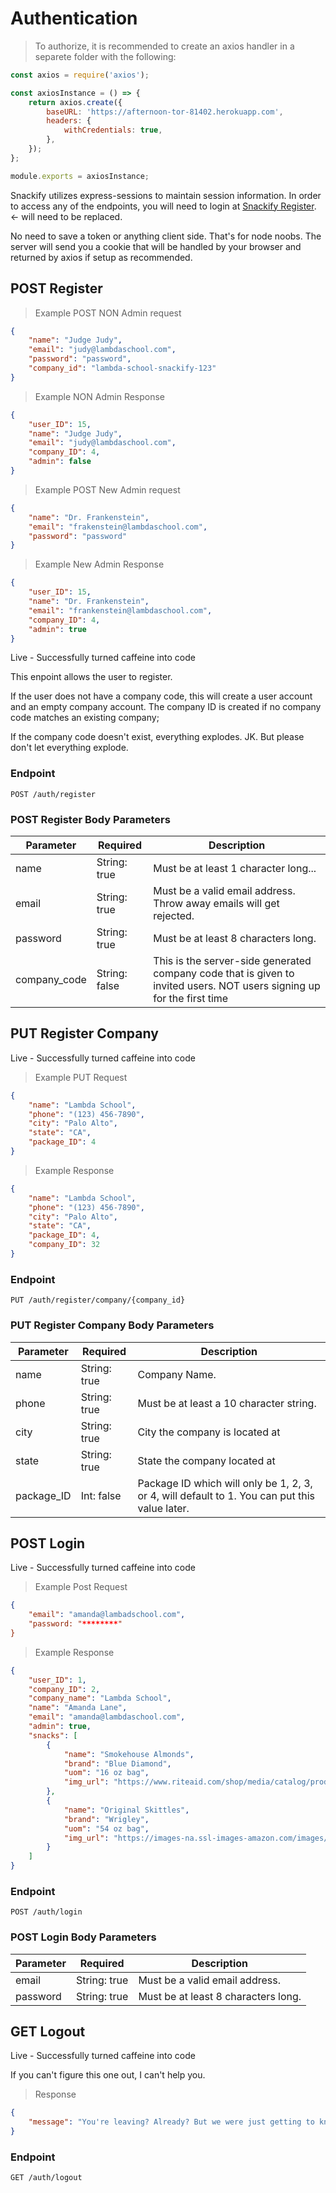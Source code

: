 # Authentication

> To authorize, it is recommended to create an axios handler in a separete folder with the following:

```javascript
const axios = require('axios');

const axiosInstance = () => {
    return axios.create({
        baseURL: 'https://afternoon-tor-81402.herokuapp.com',
        headers: {
            withCredentials: true,
        },
    });
};

module.exports = axiosInstance;
```

Snackify utilizes express-sessions to maintain session information. In order to access any of the endpoints, you will need to login at [Snackify Register](http://snackify.zeit.io). <- will need to be replaced.

No need to save a token or anything client side. That's for node noobs. The server will send you a cookie that will be handled by your browser and returned by axios if setup as recommended.

## POST Register

> Example POST NON Admin request

```json
{
    "name": "Judge Judy",
    "email": "judy@lambdaschool.com",
    "password": "password",
    "company_id": "lambda-school-snackify-123"
}
```

> Example NON Admin Response

```json
{
    "user_ID": 15,
    "name": "Judge Judy",
    "email": "judy@lambdaschool.com",
    "company_ID": 4,
    "admin": false
}
```

> Example POST New Admin request

```json
{
    "name": "Dr. Frankenstein",
    "email": "frakenstein@lambdaschool.com",
    "password": "password"
}
```

> Example New Admin Response

```json
{
    "user_ID": 15,
    "name": "Dr. Frankenstein",
    "email": "frankenstein@lambdaschool.com",
    "company_ID": 4,
    "admin": true
}
```

<aside class="success">
Live - Successfully turned caffeine into code
</aside>

This enpoint allows the user to register.

If the user does not have a company code, this will create a user account and an empty company account. The company ID is created if no company code matches an existing company;

If the company code doesn't exist, everything explodes. JK. But please don't let everything explode.

### Endpoint

`POST /auth/register`

### POST Register Body Parameters

| Parameter    | Required      | Description                                                                                                            |
| ------------ | ------------- | ---------------------------------------------------------------------------------------------------------------------- |
| name         | String: true  | Must be at least 1 character long...                                                                                   |
| email        | String: true  | Must be a valid email address. Throw away emails will get rejected.                                                    |
| password     | String: true  | Must be at least 8 characters long.                                                                                    |
| company_code | String: false | This is the server-side generated company code that is given to invited users. NOT users signing up for the first time |

## PUT Register Company

<aside class="success">
Live - Successfully turned caffeine into code
</aside>

> Example PUT Request

```json
{
    "name": "Lambda School",
    "phone": "(123) 456-7890",
    "city": "Palo Alto",
    "state": "CA",
    "package_ID": 4
}
```

> Example Response

```json
{
    "name": "Lambda School",
    "phone": "(123) 456-7890",
    "city": "Palo Alto",
    "state": "CA",
    "package_ID": 4,
    "company_ID": 32
}
```

### Endpoint

`PUT /auth/register/company/{company_id}`

### PUT Register Company Body Parameters

| Parameter  | Required     | Description                                                                                   |
| ---------- | ------------ | --------------------------------------------------------------------------------------------- |
| name       | String: true | Company Name.                                                                                 |
| phone      | String: true | Must be at least a 10 character string.                                                       |
| city       | String: true | City the company is located at                                                                |
| state      | String: true | State the company located at                                                                  |
| package_ID | Int: false   | Package ID which will only be 1, 2, 3, or 4, will default to 1. You can put this value later. |

## POST Login

<aside class="success">
Live - Successfully turned caffeine into code
</aside>

> Example Post Request

```json
{
	"email": "amanda@lambadschool.com",
	"password: "********"
}
```

> Example Response

```json
{
    "user_ID": 1,
    "company_ID": 2,
    "company_name": "Lambda School",
    "name": "Amanda Lane",
    "email": "amanda@lambdaschool.com",
    "admin": true,
    "snacks": [
        {
            "name": "Smokehouse Almonds",
            "brand": "Blue Diamond",
            "uom": "16 oz bag",
            "img_url": "https://www.riteaid.com/shop/media/catalog/product/cache/1/image/9df78eab33525d08d6e5fb8d27136e95/0/4/041570030837.jpg"
        },
        {
            "name": "Original Skittles",
            "brand": "Wrigley",
            "uom": "54 oz bag",
            "img_url": "https://images-na.ssl-images-amazon.com/images/I/71dHUI2QzEL._SX425_.jpg"
        }
    ]
}
```

### Endpoint

`POST /auth/login`

### POST Login Body Parameters

| Parameter | Required     | Description                         |
| --------- | ------------ | ----------------------------------- |
| email     | String: true | Must be a valid email address.      |
| password  | String: true | Must be at least 8 characters long. |

## GET Logout

<aside class="success">
Live - Successfully turned caffeine into code
</aside>

If you can't figure this one out, I can't help you.

> Response

```json
{
    "message": "You're leaving? Already? But we were just getting to know each other."
}
```

### Endpoint

`GET /auth/logout`
